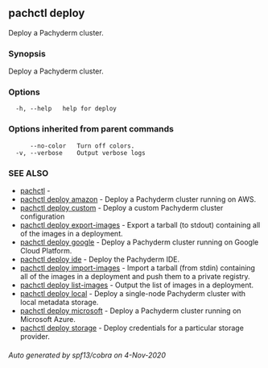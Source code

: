 ## pachctl deploy

Deploy a Pachyderm cluster.

### Synopsis

Deploy a Pachyderm cluster.

### Options

```
  -h, --help   help for deploy
```

### Options inherited from parent commands

```
      --no-color   Turn off colors.
  -v, --verbose    Output verbose logs
```

### SEE ALSO

* [pachctl](pachctl.md)	 - 
* [pachctl deploy amazon](pachctl_deploy_amazon.md)	 - Deploy a Pachyderm cluster running on AWS.
* [pachctl deploy custom](pachctl_deploy_custom.md)	 - Deploy a custom Pachyderm cluster configuration
* [pachctl deploy export-images](pachctl_deploy_export-images.md)	 - Export a tarball (to stdout) containing all of the images in a deployment.
* [pachctl deploy google](pachctl_deploy_google.md)	 - Deploy a Pachyderm cluster running on Google Cloud Platform.
* [pachctl deploy ide](pachctl_deploy_ide.md)	 - Deploy the Pachyderm IDE.
* [pachctl deploy import-images](pachctl_deploy_import-images.md)	 - Import a tarball (from stdin) containing all of the images in a deployment and push them to a private registry.
* [pachctl deploy list-images](pachctl_deploy_list-images.md)	 - Output the list of images in a deployment.
* [pachctl deploy local](pachctl_deploy_local.md)	 - Deploy a single-node Pachyderm cluster with local metadata storage.
* [pachctl deploy microsoft](pachctl_deploy_microsoft.md)	 - Deploy a Pachyderm cluster running on Microsoft Azure.
* [pachctl deploy storage](pachctl_deploy_storage.md)	 - Deploy credentials for a particular storage provider.

###### Auto generated by spf13/cobra on 4-Nov-2020
